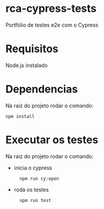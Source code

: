 # rca-cypress-tests
Portfólio de testes e2e com o Cypress 

# Requisitos
Node.js instalado

# Dependencias
Na raiz do projeto rodar o comando: 

    npm install 

# Executar os testes

Na raiz do projeto rodar o comando: 

- inicia o cypress

        npm run cy:open  

- roda os testes

        npm run test

